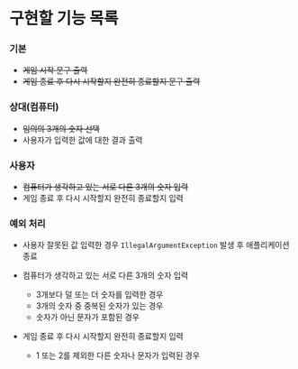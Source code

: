# 구현할 기능 목록
### 기본
- ~~게임 시작 문구 출력~~
- ~~게임 종료 후 다시 시작할지 완전히 종료할지 문구 출력~~

### 상대(컴퓨터)
- ~~임의의 3개의 숫자 선택~~
- 사용자가 입력한 값에 대한 결과 출력

### 사용자
- ~~컴퓨터가 생각하고 있는 서로 다른 3개의 숫자 입력~~
- 게임 종료 후 다시 시작할지 완전히 종료할지 입력

### 예외 처리
- 사용자 잘못된 값 입력한 경우 ``IllegalArgumentException`` 발생 후 애플리케이션 종료
  

- 컴퓨터가 생각하고 있는 서로 다른 3개의 숫자 입력  
  - 3개보다 덜 또는 더 숫자를 입력한 경우
  - 3개의 숫자 중 중복된 숫자가 있는 경우
  - 숫자가 아닌 문자가 포함된 경우
  

- 게임 종료 후 다시 시작할지 완전히 종료할지 입력
  - 1 또는 2를 제외한 다른 숫자나 문자가 입력된 경우
